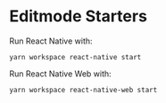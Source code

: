 # Editmode Starters
Run React Native with:
```
yarn workspace react-native start
```

Run React Native Web with:
```
yarn workspace react-native-web start
```

